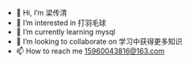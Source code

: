 - 👋 Hi, I’m 梁传清
- 👀 I’m interested in 打羽毛球
- 🌱 I’m currently learning mysql
- 💞️ I’m looking to collaborate on 学习中获得更多知识
- 📫 How to reach me 15960043816@163.com

<!---
qingchuanliang/qingchuanliang is a ✨ special ✨ repository because its `README.md` (this file) appears on your GitHub profile.
You can click the Preview link to take a look at your changes.
--->
